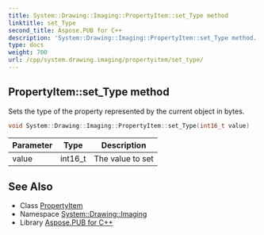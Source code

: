```yaml
---
title: System::Drawing::Imaging::PropertyItem::set_Type method
linktitle: set_Type
second_title: Aspose.PUB for C++
description: 'System::Drawing::Imaging::PropertyItem::set_Type method. Sets the type of the property represented by the current object in bytes in C++.'
type: docs
weight: 700
url: /cpp/system.drawing.imaging/propertyitem/set_type/
---
```

## PropertyItem::set_Type method


Sets the type of the property represented by the current object in bytes.

```cpp
void System::Drawing::Imaging::PropertyItem::set_Type(int16_t value)
```


| Parameter | Type | Description |
| --- | --- | --- |
| value | int16_t | The value to set |

## See Also

* Class [PropertyItem](../)
* Namespace [System::Drawing::Imaging](../../)
* Library [Aspose.PUB for C++](../../../)
